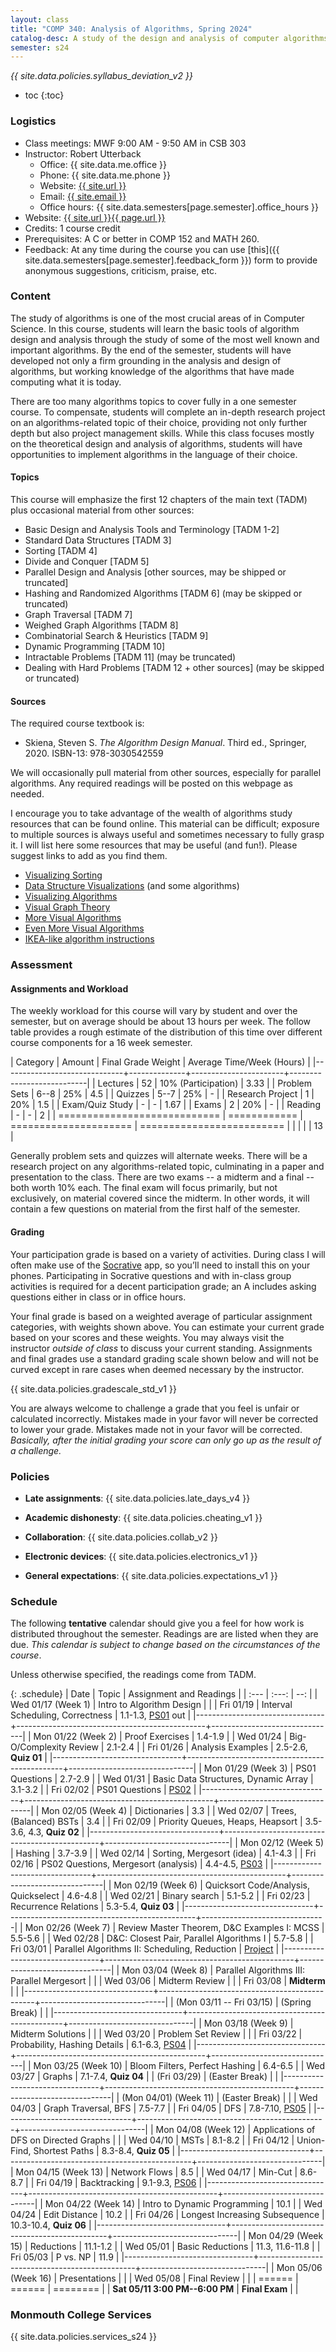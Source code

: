 ```yaml
---
layout: class
title: "COMP 340: Analysis of Algorithms, Spring 2024"
catalog-desc: A study of the design and analysis of computer algorithms. Topics include asymptotic analysis, efficient algorithm design, sorting and order statistics, hashing, binary search trees, graph algorithms, matrix multiplication, and NP completeness. This course begins a more in-depth study in the theory and science of computation.
semester: s24
---
```


*{{ site.data.policies.syllabus_deviation_v2 }}*

* toc
{:toc}

### Logistics

* Class meetings: MWF 9:00 AM - 9:50 AM in CSB 303
* Instructor: Robert Utterback
  * Office: {{ site.data.me.office }}
  * Phone: {{ site.data.me.phone }}
  * Website: <a href="{{ site.url }}">{{ site.url }}</a>
  * Email: <a href="mailto:{{ site.email }}">{{ site.email }}</a>
  * Office hours: {{ site.data.semesters[page.semester].office_hours }}
* Website: <a href="{{ site.url }}{{ page.url }}">{{ site.url }}{{ page.url }}</a>
* Credits: 1 course credit
* Prerequisites: A C or better in COMP 152 and MATH 260.
* Feedback: At any time during the course you can use
  [this]({{ site.data.semesters[page.semester].feedback_form }}) form to provide
  anonymous suggestions, criticism, praise, etc.

### Content

The study of algorithms is one of the most crucial areas of in
Computer Science. In this course, students will learn the basic tools
of algorithm design and analysis through the study of some of the most
well known and important algorithms. By the end of the semester,
students will have developed not only a firm grounding in the analysis
and design of algorithms, but working knowledge of the algorithms that
have made computing what it is today.

There are too many algorithms topics to cover fully in a one semester
course. To compensate, students will complete an in-depth research
project on an algorithms-related topic of their choice, providing not
only further depth but also project management skills. While this
class focuses mostly on the theoretical design and analysis of
algorithms, students will have opportunities to implement algorithms
in the language of their choice.

#### Topics

This course will emphasize the first 12 chapters of the main text (TADM)
plus occasional material from other sources:

* Basic Design and Analysis Tools and Terminology [TADM 1-2]
* Standard Data Structures [TADM 3]
* Sorting [TADM 4]
* Divide and Conquer [TADM 5]
* Parallel Design and Analysis [other sources, may be shipped or truncated]
* Hashing and Randomized Algorithms [TADM 6] (may be skipped or truncated)
* Graph Traversal [TADM 7]
* Weighed Graph Algorithms [TADM 8]
* Combinatorial Search & Heuristics [TADM 9] 
* Dynamic Programming [TADM 10]
* Intractable Problems [TADM 11] (may be truncated)
* Dealing with Hard Problems [TADM 12 + other sources] (may be skipped or truncated)

<!-- Time permitting, we’ll explore more advanced topics, such as -->
<!-- probabilistic or approximation algorithms. -->
  
#### Sources

The required course textbook is:

* Skiena, Steven S. *The Algorithm Design Manual*. Third
ed., Springer, 2020. ISBN-13: 978-3030542559

We will occasionally pull material from other sources, especially for
parallel algorithms. Any required readings will be posted on this
webpage as needed.

I encourage you to take advantage of the wealth of algorithms study
resources that can be found online. This material can be difficult;
exposure to multiple sources is always useful and sometimes necessary
to fully grasp it. I will list here some resources that may be useful
(and fun!). Please suggest links to add as you find them.

* [Visualizing Sorting](http://panthema.net/2013/sound-of-sorting/)
* [Data Structure Visualizations](http://www.cs.usfca.edu/~galles/visualization/Algorithms.html) (and some algorithms)
* [Visualizing Algorithms](https://bost.ocks.org/mike/algorithms/)
* [Visual Graph Theory](https://mrpandey.github.io/d3graphTheory/index.html)
* [More Visual Algorithms](https://visualgo.net/)
* [Even More Visual Algorithms](https://visualgo.net/en)
* [IKEA-like algorithm instructions](https://idea-instructions.com/)

### Assessment

#### Assignments and Workload

The weekly workload for this course will vary by student and over the
semester, but on average should be about 13 hours per week. The follow
table provides a rough estimate of the distribution of this time over
different course components for a 16 week semester.

| Category                     |       Amount | Final Grade Weight    | Average Time/Week (Hours) |
|------------------------------+--------------+-----------------------+---------------------------|
| Lectures                     |           52 | 10% (Participation)   |                      3.33 |
| Problem Sets                 |         6--8 | 25%                   |                       4.5 |
| Quizzes                      |         5--7 | 25%                   |                         - |
| Research Project             |            1 | 20%                   |                       1.5 |
| Exam/Quiz Study              |            - | -                     |                      1.67 |
| Exams                        |            2 | 20%                   |                         - |
| Reading                      |            - | -                     |                         2 |
| ============================ | ============ | ===================== | ========================= |
|                              |              |                       |                        13 |

Generally problem sets and quizzes will alternate weeks. There will be
a research project on any algorithms-related topic, culminating in a
paper and presentation to the class. There are two exams -- a midterm
and a final -- both worth 10% each. The final exam will focus
primarily, but not exclusively, on material covered since the
midterm. In other words, it will contain a few questions on material
from the first half of the semester.

#### Grading

Your participation grade is based on a variety of activities. During
class I will often make use of the [Socrative](https://socrative.com)
app, so you’ll need to install this on your phones. Participating in
Socrative questions and with in-class group activities is required for
a decent participation grade; an A includes asking questions either in
class or in office hours.

Your final grade is based on a weighted average of particular
assignment categories, with weights shown above. You can estimate your
current grade based on your scores and these weights. You may always
visit the instructor *outside of class* to discuss your current
standing. Assignments and final grades use a standard grading scale
shown below and will not be curved except in rare cases when deemed
necessary by the instructor.

{{ site.data.policies.gradescale_std_v1 }}

You are always welcome to challenge a grade that you feel is unfair or
calculated incorrectly. Mistakes made in your favor will never be
corrected to lower your grade. Mistakes made not in your favor will be
corrected. *Basically, after the initial grading your score can only
go up as the result of a challenge.*

### Policies

* **Late assignments**: {{ site.data.policies.late_days_v4 }}

* **Academic dishonesty**: {{ site.data.policies.cheating_v1 }}

* **Collaboration**: {{ site.data.policies.collab_v2 }}

* **Electronic devices**: {{ site.data.policies.electronics_v1 }}

* **General expectations**: {{ site.data.policies.expectations_v1 }}

### Schedule
The following **tentative** calendar should give you a feel for how
work is distributed throughout the semester. Readings are are listed
when they are due. *This calendar is subject to change based on the
circumstances of the course*.

Unless otherwise specified, the readings come from TADM.

{: .schedule}
| Date                           | Topic                                         |       Assignment and Readings |
| :---                           | :---:                                         |                           --: |
| Wed 01/17 (Week 1)             | Intro to Algorithm Design                     |                               |
| Fri 01/19                      | Interval Scheduling, Correctness              | 1.1-1.3, [PS01](ps01.pdf) out |
|--------------------------------+-----------------------------------------------+-------------------------------|
| Mon 01/22 (Week 2)             | Proof Exercises                               |                       1.4-1.9 |
| Wed 01/24                      | Big-O/Complexity Review                       |                       2.1-2.4 |
| Fri 01/26                      | Analysis Examples                             |          2.5-2.6, **Quiz 01** |
|--------------------------------+-----------------------------------------------+-------------------------------|
| Mon 01/29 (Week 3)             | PS01 Questions                                |                       2.7-2.9 |
| Wed 01/31                      | Basic Data Structures, Dynamic Array          |                       3.1-3.2 |
| Fri 02/02                      | PS01 Questions                                |              [PS02](ps02.pdf) |
|--------------------------------+-----------------------------------------------+-------------------------------|
| Mon 02/05 (Week 4)             | Dictionaries                                  |                           3.3 |
| Wed 02/07                      | Trees, (Balanced) BSTs                        |                           3.4 |
| Fri 02/09                      | Priority Queues, Heaps, Heapsort              |     3.5-3.6, 4.3, **Quiz 02** |
|--------------------------------+-----------------------------------------------+-------------------------------|
| Mon 02/12 (Week 5)             | Hashing                                       |                       3.7-3.9 |
| Wed 02/14                      | Sorting, Mergesort (idea)                     |                       4.1-4.3 |
| Fri 02/16                      | PS02 Questions, Mergesort (analysis)          |     4.4-4.5, [PS03](ps03.pdf) |
|--------------------------------+-----------------------------------------------+-------------------------------|
| Mon 02/19 (Week 6)             | Quicksort Code/Analysis, Quickselect          |                       4.6-4.8 |
| Wed 02/21                      | Binary search                                 |                       5.1-5.2 |
| Fri 02/23                      | Recurrence Relations                          |          5.3-5.4, **Quiz 03** |
|--------------------------------+-----------------------------------------------+-------------------------------|
| Mon 02/26 (Week 7)             | Review Master Theorem, D&C Examples I: MCSS   |                       5.5-5.6 |
| Wed 02/28                      | D&C: Closest Pair, Parallel Algorithms I      |                       5.7-5.8 |
| Fri 03/01                      | Parallel Algorithms II: Scheduling, Reduction |           [Project](proj.pdf) |
|--------------------------------+-----------------------------------------------+-------------------------------|
| Mon 03/04 (Week 8)             | Parallel Algorithms III: Parallel Mergesort   |                               |
| Wed 03/06                      | Midterm Review                                |                               |
| Fri 03/08                      | **Midterm**                                   |                               |
|--------------------------------+-----------------------------------------------+-------------------------------|
| (Mon 03/11 -- Fri 03/15)       | (Spring Break)                                |                               |
|--------------------------------+-----------------------------------------------+-------------------------------|
| Mon 03/18 (Week 9)             | Midterm Solutions                             |                               |
| Wed 03/20                      | Problem Set Review                            |                               |
| Fri 03/22                      | Probability, Hashing Details                  |     6.1-6.3, [PS04](ps04.pdf) |
|--------------------------------+-----------------------------------------------+-------------------------------|
| Mon 03/25 (Week 10)            | Bloom Filters, Perfect Hashing                |                       6.4-6.5 |
| Wed 03/27                      | Graphs                                        |          7.1-7.4, **Quiz 04** |
| (Fri 03/29)                    | (Easter Break)                                |                               |
|--------------------------------+-----------------------------------------------+-------------------------------|
| (Mon 04/01) (Week 11)          | <a id="current"></a> (Easter Break)           |                               |
| Wed 04/03                      | Graph Traversal, BFS                          |                       7.5-7.7 |
| Fri 04/05                      | DFS                                           |    7.8-7.10, [PS05](ps05.pdf) |
|--------------------------------+-----------------------------------------------+-------------------------------|
| Mon 04/08 (Week 12)            | Applications of DFS on Directed Graphs        |                               |
| Wed 04/10                      | MSTs                                          |                       8.1-8.2 |
| Fri 04/12                      | Union-Find, Shortest Paths                    |          8.3-8.4, **Quiz 05** |
|--------------------------------+-----------------------------------------------+-------------------------------|
| Mon 04/15 (Week 13)            | Network Flows                                 |                           8.5 |
| Wed 04/17                      | Min-Cut                                       |                       8.6-8.7 |
| Fri 04/19                      | Backtracking                                  |     9.1-9.3, [PS06](ps06.pdf) |
|--------------------------------+-----------------------------------------------+-------------------------------|
| Mon 04/22 (Week 14)            | Intro to Dynamic Programming                  |                          10.1 |
| Wed 04/24                      | Edit Distance                                 |                          10.2 |
| Fri 04/26                      | Longest Increasing Subsequence                |        10.3-10.4, **Quiz 06** |
|--------------------------------+-----------------------------------------------+-------------------------------|
| Mon 04/29 (Week 15)            | Reductions                                    |                      11.1-1.2 |
| Wed 05/01                      | Basic Reductions                              |               11.3, 11.6-11.8 |
| Fri 05/03                      | P vs. NP                                      |                          11.9 |
|--------------------------------+-----------------------------------------------+-------------------------------|
| Mon 05/06 (Week 16)            | Presentations                                 |                               |
| Wed 05/08                      | Final Review                                  |                               |
| ======                         | ======                                        |                      ======== |
| **Sat 05/11 3:00 PM--6:00 PM** | **Final Exam**                                |                               |

### Monmouth College Services

{{ site.data.policies.services_s24 }}

<!-- Local Variables: -->
<!-- eval: (orgtbl-mode) -->
<!-- End: -->

